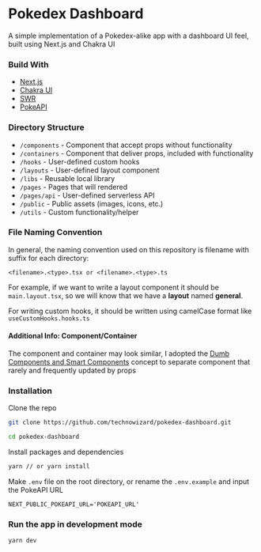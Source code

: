 # Pokedex Dashboard

A simple implementation of a Pokedex-alike app with a dashboard UI feel, built using Next.js and Chakra UI

### Build With

- [Next.js](https://nextjs.org)
- [Chakra UI](https://chakra-ui.com)
- [SWR](https://swr.vercel.app)
- [PokeAPI](https://pokeapi.co)

### Directory Structure

- `/components` - Component that accept props without functionality 
- `/containers` - Component that deliver props, included with functionality
- `/hooks` - User-defined custom hooks
- `/layouts` - User-defined layout component
- `/libs` - Reusable local library
- `/pages` - Pages that will rendered
- `/pages/api` - User-defined serverless API
- `/public` - Public assets (images, icons, etc.)
- `/utils` - Custom functionality/helper

### File Naming Convention

In general, the naming convention used on this repository is filename with suffix for each directory: 
```
<filename>.<type>.tsx or <filename>.<type>.ts
```

For example, if we want to write a layout component it should be `main.layout.tsx`, so we will know that we have a **layout** named **general**.

For writing custom hooks, it should be written using camelCase format like `useCustomHooks.hooks.ts`

#### Additional Info: Component/Container
The component and container may look similar, I adopted the [Dumb Components and Smart Components](https://www.shade.codes/dumb-components-and-smart-components/) concept to separate component that rarely and frequently updated by props

### Installation

Clone the repo

```sh
git clone https://github.com/technowizard/pokedex-dashboard.git

cd pokedex-dashboard
```

Install packages and dependencies

```sh
yarn // or yarn install
```

Make `.env` file on the root directory, or rename the `.env.example` and input the PokeAPI URL

```
NEXT_PUBLIC_POKEAPI_URL='POKEAPI_URL'
```

### Run the app in development mode

```sh
yarn dev
```
